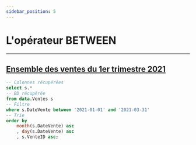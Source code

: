 ```yaml
---
sidebar_position: 5
---
```


# L'opérateur BETWEEN

---

## <u>Ensemble des ventes du 1er trimestre 2021</u>

<!-- Requête SQL -->

```sql ex1
-- Colonnes récupérées
select s.*
-- BD récupérée
from data.Ventes s
-- Filtre
where s.DateVente between '2021-01-01' and '2021-03-31'
-- Trie
order by
    month(s.DateVente) asc
    , day(s.DateVente) asc
    , s.VenteID asc;
```

<!-- Table -->
<DataTable data={ex1} search=true rowShading=true totalRow=true>
    <Column
        id=VenteID
        title="N° vente"
        align=center
        totalAgg=""
    />
    <Column
        id=DateVente
        title="Date"
        align=center
        totalAgg=""
    />
    <Column
        id=ClientID
        title="Client ID"
        align=center
        totalAgg=""
    />
    <Column
        id=EmployeID
        title="Employe ID"
        align=center
        totalAgg=""
    />
    <Column
        id=ProduitID
        title="N° Produit"
        align=center
        totalAgg="Total"
    />
    <Column
        id=QuantiteVendue
        title="Quantité vendue"
        align=center
        totalAgg=sum
        fmt='# ##0'
        contentType=colorscale
        scaleColor='#40bcb8'
    />
    <Column
        id=MontantTotal
        title="Montant total"
        align=center
        totalAgg=sum
        fmt='# ### " €"'
        contentType=colorscale
        scaleColor='#40bcb8'
    />
</DataTable>

<!-- Graphiques -->

<BarChart
    data={ex1}
    x=DateVente
    y=QuantiteVendue
    labels=true
    title="Quantités vendues au 1er trimestre 2021"
/>

<BarChart
    data={ex1}
    x=DateVente
    y=MontantTotal
    yFmt='# ### " €"'
    labels=true
    title="CAHT au 1er trimestre 2021"
/>
